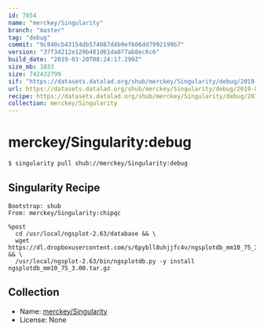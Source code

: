 ```yaml
---
id: 7854
name: "merckey/Singularity"
branch: "master"
tag: "debug"
commit: "9c840cb43154db574087d4b9ef606dd7992199b7"
version: "37f34212e129b481d61da077ab8ec6c6"
build_date: "2019-03-20T08:24:17.299Z"
size_mb: 1833
size: 742432799
sif: "https://datasets.datalad.org/shub/merckey/Singularity/debug/2019-03-20-9c840cb4-37f34212/37f34212e129b481d61da077ab8ec6c6.simg"
url: https://datasets.datalad.org/shub/merckey/Singularity/debug/2019-03-20-9c840cb4-37f34212/
recipe: https://datasets.datalad.org/shub/merckey/Singularity/debug/2019-03-20-9c840cb4-37f34212/Singularity
collection: merckey/Singularity
---
```


# merckey/Singularity:debug

```bash
$ singularity pull shub://merckey/Singularity:debug
```

## Singularity Recipe

```singularity
Bootstrap: shub
From: merckey/Singularity:chipqc

%post
  cd /usr/local/ngsplot-2.63/database && \
  wget https://dl.dropboxusercontent.com/s/6pybll8uhjjfc4v/ngsplotdb_mm10_75_3.00.tar.gz && \
  /usr/local/ngsplot-2.63/bin/ngsplotdb.py -y install ngsplotdb_mm10_75_3.00.tar.gz
```

## Collection

 - Name: [merckey/Singularity](https://github.com/merckey/Singularity)
 - License: None

